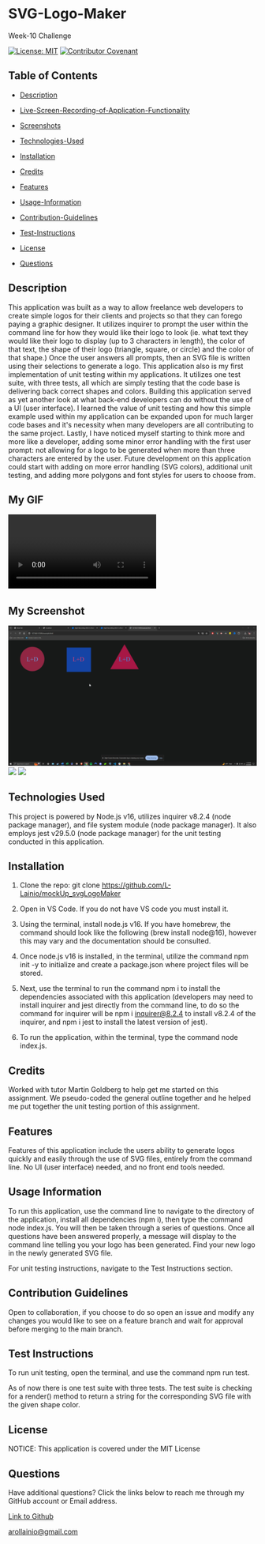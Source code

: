 # SVG-Logo-Maker
Week-10 Challenge

[![License: MIT](https://img.shields.io/badge/License-MIT-yellow.svg)](https://opensource.org/licenses/MIT) [![Contributor Covenant](https://img.shields.io/badge/Lora-Lainio-4baaaa.svg)](code_of_conduct.md)

## Table of Contents

 * [Description](#description)

 * [Live-Screen-Recording-of-Application-Functionality](#live-screen-recording-of-application-functionality)

 * [Screenshots](#screenshots)

 * [Technologies-Used](#technologies-used)

 * [Installation](#installation)

 * [Credits](#credits)

 * [Features](#features)

 * [Usage-Information](#usage-information)

 * [Contribution-Guidelines](#contribution-guidelines)

 * [Test-Instructions](#test-instructions)

 * [License](#license)

 * [Questions](#questions)

## Description

This application was built as a way to allow freelance web developers to create simple logos for their clients and projects so that they can forego paying a graphic designer. It utilizes inquirer to prompt the user within the command line for how they would like their logo to look (ie. what text they would like their logo to display (up to 3 characters in length), the color of that text, the shape of their logo (triangle, square, or circle) and the color of that shape.) Once the user answers all prompts, then an SVG file is written using their selections to generate a logo. This application also is my first implementation of unit testing within my applications. It utilizes one test suite, with three tests, all which are simply testing that the code base is delivering back correct shapes and colors. Building this application served as yet another look at what back-end developers can do without the use of a UI (user interface). I learned the value of unit testing and how this simple example used within my application can be expanded upon for much larger code bases and it's necessity when many developers are all contributing to the same project. Lastly, I have noticed myself starting to think more and more like a developer, adding some minor error handling with the first user prompt: not allowing for a logo to be generated when more than three characters are entered by the user. Future development on this application could start with adding on more error handling (SVG colors), additional unit testing, and adding more polygons and font styles for users to choose from.

## My GIF
![](/images/Zight%20Recording%202024-5-20%20at%2011.38.07%20PM.mp4)

## My Screenshot
![](/images/Zight%202024-5-20%20at%2011.48.55%20PM.png)
![](./public/assets/images/Zight%202024-5-29%20at%2010.18.10%20PM.jpeg)
![](./public/assets/images/Zight%202024-5-29%20at%2010.28.59%20PM.jpeg)


## Technologies Used

This project is powered by Node.js v16, utilizes inquirer v8.2.4 (node package manager), and file system module (node package manager). It also employs jest v29.5.0 (node package manager) for the unit testing conducted in this application.

## Installation

1. Clone the repo:
   git clone https://github.com/L-Lainio/mockUp_svgLogoMaker

2. Open in VS Code. If you do not have VS code you must install it.

3. Using the terminal, install node.js v16. If you have homebrew, the command should look like the following (brew install node@16), however this may vary and the documentation should be consulted.

4. Once node.js v16 is installed, in the terminal, utilize the command npm init -y to initialize and create a package.json where project files will be stored.

5. Next, use the terminal to run the command npm i to install the dependencies associated with this application (developers may need to install inquirer and jest directly from the command line, to do so the command for inquirer will be npm i inquirer@8.2.4 to install v8.2.4 of the inquirer, and npm i jest to install the latest version of jest).

6. To run the application, within the terminal, type the command node index.js.

## Credits

Worked with tutor Martin Goldberg to help get me started on this assignment. We pseudo-coded the general outline together and he helped me put together the unit testing portion of this assignment.

## Features

Features of this application include the users ability to generate logos quickly and easily through the use of SVG files, entirely from the command line. No UI (user interface) needed, and no front end tools needed.

## Usage Information

To run this application, use the command line to navigate to the directory of the application, install all dependencies (npm i), then type the command node index.js. You will then be taken through a series of questions. Once all questions have been answered properly, a message will display to the command line telling you your logo has been generated. Find your new logo in the newly generated SVG file.

For unit testing instructions, navigate to the Test Instructions section.

## Contribution Guidelines

Open to collaboration, if you choose to do so open an issue and modify any changes you would like to see on a feature branch and wait for approval before merging to the main branch.

## Test Instructions

To run unit testing, open the terminal, and use the command npm run test.

As of now there is one test suite with three tests. The test suite is checking for a render() method to return a string for the corresponding SVG file with the given shape color.


## License

NOTICE: This application is covered under the MIT License

## Questions

Have additional questions? Click the links below to reach me through my GitHub account or Email address.

[Link to Github](https://github.com/L-Lainio)

<a href="mailto:arollainio@gmail.com">arollainio@gmail.com</a>
